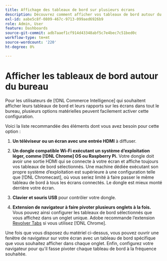 ```yaml
---
title: Affichage des tableaux de bord sur plusieurs écrans
description: Découvrez comment afficher vos tableaux de bord autour du bureau.
exl-id: aabe5c8f-0809-467c-9713-099aed6926b9
role: Admin, User
feature: Dashboards
source-git-commit: adb7aaef1cf914d43348abf5c7e4bec7c51bed0c
workflow-type: tm+mt
source-wordcount: '220'
ht-degree: 0%

---
```


# Afficher les tableaux de bord autour du bureau

Pour les utilisateurs de [!DNL Commerce Intelligence] qui souhaitent afficher leurs tableaux de bord et leurs rapports sur les écrans dans tout le bureau, plusieurs options matérielles peuvent facilement activer cette configuration.

Voici la liste recommandée des éléments dont vous avez besoin pour cette option :

1. **Un téléviseur ou un écran avec une entrée HDMI** à diffuser.

1. **Un dongle compatible Wi-Fi exécutant un système d’exploitation léger, comme [!DNL Chrome] OS ou Raspberry Pi.** Votre dongle doit avoir une sortie HDMI qui se connecte à votre écran et affiche toujours vos tableaux de bord sélectionnés. Une machine dédiée exécutant son propre système d’exploitation est supérieure à une configuration telle que [!DNL Chromecast], où vous seriez limité à faire passer le même tableau de bord à tous les écrans connectés. Le dongle est mieux monté derrière votre écran.

1. **Clavier et souris USB** pour contrôler votre dongle.

1. **Extension de navigateur à faire pivoter plusieurs onglets à la fois.** Vous pouvez ainsi configurer les tableaux de bord sélectionnés que vous affichez dans un onglet unique. Adobe recommande l’extension [Revolver Tabs](https://chrome.google.com/webstore/detail/revolver-tabs/dlknooajieciikpedpldejhhijacnbda?hl=en) si vous utilisez [!DNL Chrome].

Une fois que vous disposez du matériel ci-dessus, vous pouvez ouvrir une fenêtre de navigateur sur votre écran avec un tableau de bord spécifique que vous souhaitez afficher dans chaque onglet. Enfin, configurez votre navigateur pour qu’il fasse pivoter chaque tableau de bord à la fréquence souhaitée.
